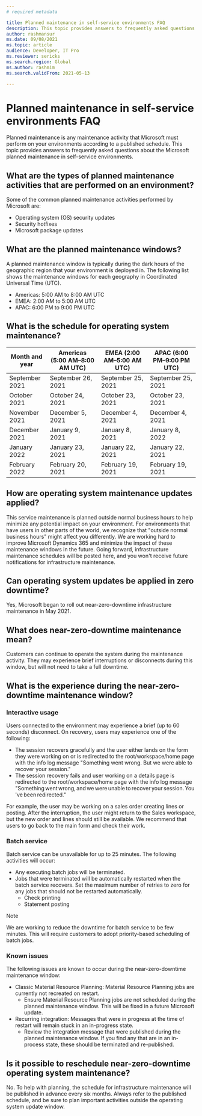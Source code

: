 ```yaml
---
# required metadata

title: Planned maintenance in self-service environments FAQ
description: This topic provides answers to frequently asked questions about the Microsoft planned maintenance in self-service environments.
author: rashmansur
ms.date: 09/08/2021
ms.topic: article
audience: Developer, IT Pro
ms.reviewer: sericks
ms.search.region: Global
ms.author: rashmim
ms.search.validFrom: 2021-05-13

---
```


# Planned maintenance in self-service environments FAQ
Planned maintenance is any maintenance activity that Microsoft must perform on your environments according to a published schedule. This topic provides answers to frequently asked questions about the Microsoft planned maintenance in self-service environments.

## What are the types of planned maintenance activities that are performed on an environment?
Some of the common planned maintenance activities performed by Microsoft are:

- Operating system (OS) security updates
- Security hotfixes
- Microsoft package updates

## What are the planned maintenance windows?
A planned maintenance window is typically during the dark hours of the geographic region that your environment is deployed in. The following list shows the maintenance windows for each geography in Coordinated Universal Time (UTC).

- Americas: 5:00 AM to 8:00 AM UTC
- EMEA: 2:00 AM to 5:00 AM UTC
- APAC: 6:00 PM to 9:00 PM UTC

## What is the schedule for operating system maintenance?

| Month and year | Americas (5:00 AM–8:00 AM UTC) | EMEA (2:00 AM–5:00 AM UTC) | APAC (6:00 PM–9:00 PM UTC) |
|----------|--------------------------|----------------------|----------------------|
| September 2021 | September 26, 2021 | September 25, 2021 | September 25, 2021 |
| October 2021 | October 24, 2021 | October 23, 2021 | October 23, 2021 |
| November 2021 | December 5, 2021 | December 4, 2021 | December 4, 2021 |
| December 2021 | January 9, 2021 | January 8, 2021 | January 8, 2022 |
| January 2022 | January 23, 2021 | January 22, 2021 | January 22, 2021 |
| February 2022 | February 20, 2021 | February 19, 2021 | February 19, 2021 |

## How are operating system maintenance updates applied?
This service maintenance is planned outside normal business hours to help minimize any potential impact on your environment. For environments that have users in other parts of the world, we recognize that "outside normal business hours" might affect you differently. We are working hard to improve Microsoft Dynamics 365 and minimize the impact of these maintenance windows in the future. Going forward, infrastructure maintenance schedules will be posted here, and you won't receive future notifications for infrastructure maintenance.

## Can operating system updates be applied in zero downtime?
Yes, Microsoft began to roll out near-zero-downtime infrastructure maintenance in May 2021.

## What does near-zero-downtime maintenance mean?
Customers can continue to operate the system during the maintenance activity. They may experience brief interruptions or disconnects during this window, but will not need to take a full downtime.

## What is the experience during the near-zero-downtime maintenance window?
### Interactive usage
Users connected to the environment may experience a brief (up to 60 seconds) disconnect. On recovery, users may experience one of the following:
- The session recovers gracefully and the user either lands on the form they were working on or is redirected to the root/workspace/home page with the info log message "Something went wrong. But we were able to recover your session."
- The session recovery fails and user working on a details page is redirected to the root/workspace/home page with the info log message "Something went wrong, and we were unable to recover your session. You've been redirected."

For example, the user may be working on a sales order creating lines or posting. After the interruption, the user might return to the Sales workspace, but the new order and lines should still be available. We recommend that users to go back to the main form and check their work. 

### Batch service
Batch service can be unavailable for up to 25 minutes. The following activities will occur: 
- Any executing batch jobs will be terminated.
- Jobs that were terminated will be automatically restarted when the batch service recovers. Set the maximum number of retries to zero for any jobs that should not be restarted automatically.
  - Check printing 
  - Statement posting

> [!NOTE] 
> We are working to reduce the downtime for batch service to be few minutes. This will require customers to adopt priority-based scheduling of batch jobs.

### Known issues
The following issues are known to occur during the near-zero-downtime maintenance window:
- Classic Material Resource Planning: Material Resource Planning jobs are currently not recreated on restart.
  - Ensure Material Resource Planning jobs are not scheduled during the planned maintenance window. This will be fixed in a future Microsoft update.
- Recurring integration: Messages that were in progress at the time of restart will remain stuck in an in-progress state.
  - Review the integration message that were published during the planned maintenance window. If you find any that are in an in-process state, these should be terminated and re-published.

## Is it possible to reschedule near-zero-downtime operating system maintenance?
No. To help with planning, the schedule for infrastructure maintenance will be published in advance every six months. Always refer to the published schedule, and be sure to plan important activities outside the operating system update window.
